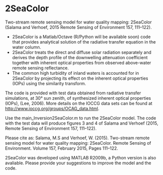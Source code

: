 # 2SeaColor
Two-stream remote sensing model for water quality mapping: 2SeaColor (Salama and Verhoef, 2015 Remote Sensing of Environment 157, 111–122).

- 2SeaColor is a Matlab/Octave (R/Python will be available soon) code that provides analytical solution of the radiative transfer equation in the water column.
- 2SeaColor treats the direct and diffuse solar radiation separately and derives the depth profile of the downwelling attenuation coefficient   together with inherent optical properties from observed above-water remote sensing reflectance.
- The common high turbidity of inland waters is accounted for in 2SeaColor by projecting its effect on the inherent optical properties (IOPs) using the similarity transform. 

The code is provided with test data obtained from radiative transfer simulations, at 30° sun zenith, of synthesized inherent optical properties (IOPs), (Lee, 2006). More details on the IOCCG data sets can be found at http://www.ioccg.org/groups/OCAG_data.html.

Use the main_Inversion2SeaColor.m to run the 2SeaColor model. The code with the test data will produce figures 3 and 4 of Salama and Verhoef (2015, Remote Sensing of Environment 157, 111–122).


Please cite as: Salama, M.S and Verhoef, W. (2015). Two-stream remote sensing model for water quality mapping: 2SeaColor. Remote Sensing of Environment. Volume 157, February 2015, Pages 111–122.

2SeaColor was developed using MATLAB R2009b, a Python version is also avaliable. Please provide your suggestions to improve the model and the code.
